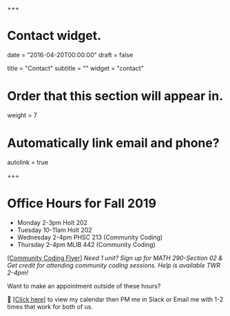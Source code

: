 +++
# Contact widget.

date = "2016-04-20T00:00:00"
draft = false

title = "Contact"
subtitle = ""
widget = "contact"

# Order that this section will appear in.
weight = 7

# Automatically link email and phone?
autolink = true

+++

# Office Hours for Fall 2019

* Monday 2-3pm Holt 202
* Tuesday 10-11am Holt 202
* Wednesday 2-4pm PHSC 213 (Community Coding)
* Thursday 2-4pm MLIB 442 (Community Coding)

[[Community Coding Flyer]](bit.ly/cc_hours)
_Need 1 unit? Sign up for MATH 290-Section 02 & Get credit for attending community coding sessions. Help is available TWR 2-4pm!_


Want to make an appointment outside of these hours? 

:date: [[Click here]](http://bit.ly/DrD_calendar) to view my calendar then PM me in Slack or Email me with 1-2 times that work for both of us. 

<!---
<a href="https://radonatello.youcanbook.me/" data-ycbm-modal="true"><img src="https://youcanbook.me/resources/pics/ycbm-button.png" style="border-style:none;"/></a> 
--->